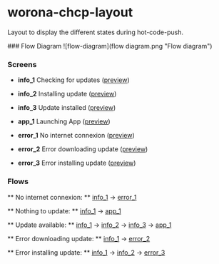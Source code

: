# worona-chcp-layout
Layout to display the different states during hot-code-push.

### Flow Diagram
![flow-diagram](flow diagram.png "Flow diagram")

### Screens

- **info_1** Checking for updates ([preview](https://worona.github.io/worona-chcp-layout/html/info_1.html))

- **info_2** Installing update ([preview](https://worona.github.io/worona-chcp-layout/html/info_2.html))

- **info_3** Update installed ([preview](https://worona.github.io/worona-chcp-layout/html/info_3.html))

- **app_1** Launching App ([preview](https://worona.github.io/worona-chcp-layout/html/app_1.html))

- **error_1** No internet connexion ([preview](https://worona.github.io/worona-chcp-layout/html/error_1.html))

- **error_2** Error downloading update ([preview](https://worona.github.io/worona-chcp-layout/html/error_2.html))

- **error_3** Error installing update ([preview](https://worona.github.io/worona-chcp-layout/html/error_3.html))

### Flows

** No internet connexion: ** [info_1](https://worona.github.io/worona-chcp-layout/html/info_1.html) → [error_1](https://worona.github.io/worona-chcp-layout/html/error_1.html)

** Nothing to update: ** [info_1](https://worona.github.io/worona-chcp-layout/html/info_1.html) → [app_1](https://worona.github.io/worona-chcp-layout/html/app_1.html)

** Update available: ** [info_1](https://worona.github.io/worona-chcp-layout/html/info_1.html) →
[info_2](https://worona.github.io/worona-chcp-layout/html/info_2.html) →
[info_3](https://worona.github.io/worona-chcp-layout/html/info_3.html) → [app_1](https://worona.github.io/worona-chcp-layout/html/app_1.html)

** Error downloading update: ** [info_1](https://worona.github.io/worona-chcp-layout/html/info_1.html) →
[error_2](https://worona.github.io/worona-chcp-layout/html/error_2.html)

** Error installing update: ** [info_1](https://worona.github.io/worona-chcp-layout/html/info_1.html) →
[info_2](https://worona.github.io/worona-chcp-layout/html/info_2.html) →
[error_3](https://worona.github.io/worona-chcp-layout/html/error_3.html)
